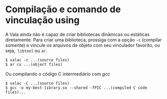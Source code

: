 # Compilação e comando de vinculação using

A Vala ainda não é capaz de criar bibliotecas dinâmicas ou estáticas diretamente. Para criar uma biblioteca, prossiga com a opção `-c` (compilar somente) e vincule os arquivos de objeto com seu vinculador favorito, ou seja,` libtool` ou `ar`.

    $ valac -c ...(source files)
    $ ar cx ...(object files)


Ou compilando o código C intermediário com *gcc*

    $ valac -C ...(source files)
    $ gcc -o my-best-library.so --shared -fPIC ...(compiled C code files)...
